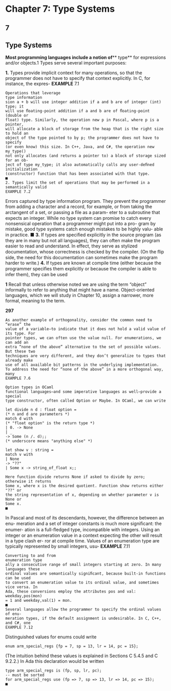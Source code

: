 # Chapter 7: Type Systems

## **7**

## **Type Systems**

**Most programming languages include a notion of**** type** for expressions
and/or objects.1 Types serve several important purposes:

**1.** Types provide implicit context for many operations, so that the programmer
does not have to specify that context explicitly. In C, for instance, the expres-
**EXAMPLE** 7.1

```
Operations that leverage
type information
sion a + b will use integer addition if a and b are of integer (int) type; it
will use ﬂoating-point addition if a and b are of ﬂoating-point (double or
float) type. Similarly, the operation new p in Pascal, where p is a pointer,
will allocate a block of storage from the heap that is the right size to hold an
object of the type pointed to by p; the programmer does not have to specify
(or even know) this size. In C++, Java, and C#, the operation new my_type()
not only allocates (and returns a pointer to) a block of storage sized for an ob-
ject of type my_type; it also automatically calls any user-deﬁned initialization
(constructor) function that has been associated with that type.
■
2. Types limit the set of operations that may be performed in a semantically valid
EXAMPLE 7.2
```

Errors captured by type
information
program. They prevent the programmer from adding a character and a record,
for example, or from taking the arctangent of a set, or passing a ﬁle as a param-
eter to a subroutine that expects an integer. While no type system can promise
to catch every nonsensical operation that a programmer might put into a pro-
gram by mistake, good type systems catch enough mistakes to be highly valu-
able in practice.
■
**3.** If types are speciﬁed explicitly in the source program (as they are in many
but not all languages), they can often make the program easier to read and
understand. In effect, they serve as stylized documentation, whose correctness
is checked by the compiler. (On the ﬂip side, the need for this documentation
can sometimes make the program harder to write.)
**4.** If types are known at compile time (either because the programmer speciﬁes
them explicitly or because the compiler is able to infer them), they can be used

**1**
Recall that unless otherwise noted we are using the term “object” informally to refer to anything
that might have a name. Object-oriented languages, which we will study in Chapter 10, assign a
narrower, more formal, meaning to the term.

**297**

```
As another example of orthogonality, consider the common need to “erase” the
value of a variable—to indicate that it does not hold a valid value of its type. For
pointer types, we can often use the value null. For enumerations, we can add an
extra “none of the above” alternative to the set of possible values. But these two
techniques are very different, and they don’t generalize to types that already make
use of all available bit patterns in the underlying implementation.
To address the need for “none of the above” in a more orthogonal way, many
EXAMPLE 7.6
```

```
Option types in OCaml
functional languages—and some imperative languages as well—provide a special
type constructor, often called Option or Maybe. In OCaml, we can write
```

```
let divide n d : float option =
(* n and d are parameters *)
match d with
(* "float option" is the return type *)
| 0. -> None
| _
-> Some (n /. d);;
(* underscore means "anything else" *)
```

```
let show v : string =
match v with
| None
-> "??"
| Some x -> string_of_float x;;
```

```
Here function divide returns None if asked to divide by zero; otherwise it returns
Some x, where x is the desired quotient. Function show returns either "??" or
the string representation of x, depending on whether parameter v is None or
Some x.
■
```

In Pascal and most of its descendants, however, the difference between an enu-
meration and a set of integer constants is much more signiﬁcant: the enumer-
ation is a full-ﬂedged type, incompatible with integers. Using an integer or an
enumeration value in a context expecting the other will result in a type clash er-
ror at compile time.
Values of an enumeration type are typically represented by small integers, usu-
**EXAMPLE** 7.11

```
Converting to and from
enumeration type
ally a consecutive range of small integers starting at zero. In many languages these
ordinal values are semantically signiﬁcant, because built-in functions can be used
to convert an enumeration value to its ordinal value, and sometimes vice versa. In
Ada, these conversions employ the attributes pos and val: weekday‚pos(mon)
= 1 and weekday‚val(1) = mon.
■
Several languages allow the programmer to specify the ordinal values of enu-
meration types, if the default assignment is undesirable. In C, C++, and C#, one
EXAMPLE 7.12
```

Distinguished values for
enums
could write

```
enum arm_special_regs {fp = 7, sp = 13, lr = 14, pc = 15};
```

(The intuition behind these values is explained in Sections C 5.4.5 and C 9.2.2.)
In Ada this declaration would be written

```
type arm_special_regs is (fp, sp, lr, pc);
-- must be sorted
for arm_special_regs use (fp => 7, sp => 13, lr => 14, pc => 15);
■
```


